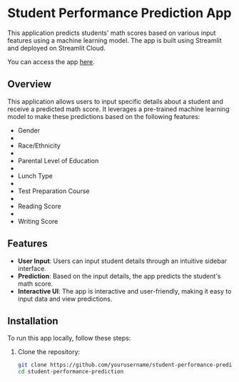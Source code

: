 # Student Performance Prediction App

This application predicts students' math scores based on various input features using a machine learning model. The app is built using Streamlit and deployed on Streamlit Cloud.

You can access the app [here](https://studentsperformance.streamlit.app/).


## Overview

This application allows users to input specific details about a student and receive a predicted math score. It leverages a pre-trained machine learning model to make these predictions based on the following features:
- Gender
- 
- Race/Ethnicity
- 
- Parental Level of Education
- 
- Lunch Type
- 
- Test Preparation Course
- 
- Reading Score
- 
- Writing Score

## Features

- **User Input**: Users can input student details through an intuitive sidebar interface.
- **Prediction**: Based on the input details, the app predicts the student's math score.
- **Interactive UI**: The app is interactive and user-friendly, making it easy to input data and view predictions.

## Installation

To run this app locally, follow these steps:

1. Clone the repository:
   ```bash
   git clone https://github.com/yourusername/student-performance-prediction.git
   cd student-performance-prediction


